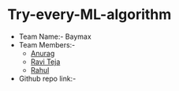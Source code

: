 # Try-every-ML-algorithm

* Team Name:- Baymax
* Team Members:-
    * [Anurag](https://github.com/AnuragAnalog)
    * [Ravi Teja](https://github.com/ravitejacms)
    * [Rahul](https://github.com/rahulbabloo)
* Github repo link:-
